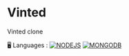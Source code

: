 # Vinted

Vinted clone

🖥 Languages : 
[![NODEJS](https://user-images.githubusercontent.com/59733143/124147140-b877c400-da8e-11eb-9ecd-cb2eefaa609b.png)](https://nodejs.org/en/)
[![MONGODB](https://user-images.githubusercontent.com/59733143/124147540-14424d00-da8f-11eb-8042-011c339b305e.png)](https://www.mongodb.com/)


